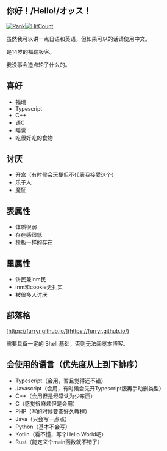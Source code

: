 ## 你好！/Hello!/オッス！

[![Rank](https://github-readme-stats.vercel.app/api?username=FurryR&show_icons=true)]()[![HitCount](https://github-readme-stats.vercel.app/api/top-langs/?username=FurryR&layout=compact)]()

虽然我可以讲一点日语和英语，但如果可以的话请使用中文。

是14岁的福瑞极客。

我没事会造点轮子什么的。

## 喜好

- 福瑞
- Typescript
- C++
- 语C
- 睡觉
- 吃很好吃的食物

## 讨厌

- 开盒（有时候会玩梗但不代表我接受这个）
- 乐子人
- 魔怔

## 表属性

- 体质很弱
- 存在感很低
- 模板一样的存在

## 里属性

- 饼民兼inm民
- inm和cookie史扎实
- 被很多人讨厌

## 部落格

[https://furryr.github.io/](https://furryr.github.io/)

需要具备一定的 Shell 基础，否则无法阅览本博客。

## 会使用的语言（优先度从上到下排序）

- Typescript（会用，暂且觉得还不错）
- Javascript（会用，有时候会先开Typescript版再手动删类型）
- C++（会用但是经常认为少东西）
- C（感觉很麻烦但是会用）
- PHP（写的时候要查好久教程）
- Java（只会写一点点）
- Python（基本不会写）
- Kotlin（看不懂，写个Hello World吧）
- Rust（能定义个main函数就不错了）
